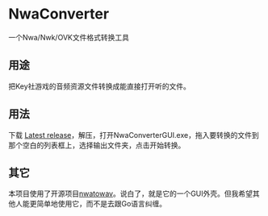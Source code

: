 # NwaConverter
一个Nwa/Nwk/OVK文件格式转换工具
## 用途
把Key社游戏的音频资源文件转换成能直接打开听的文件。
## 用法
下载 [Latest release](https://github.com/orange1423/NwaConverter/releases "Latest release")，解压，打开NwaConverterGUI.exe，拖入要转换的文件到那个空白的列表框上，选择输出文件夹，点击开始转换。
## 其它
本项目使用了开源项目[nwatowav](https://github.com/hasenbanck/nwatowav "nwatowav")。说白了，就是它的一个GUI外壳。但我希望其他人能更简单地使用它，而不是去跟Go语言纠缠。
